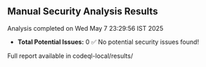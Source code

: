 ## Manual Security Analysis Results
Analysis completed on Wed May  7 23:29:56 IST 2025

* **Total Potential Issues:**        0
✅ No potential security issues found!

Full report available in codeql-local/results/
